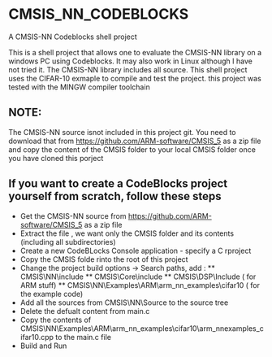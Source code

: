 # CMSIS_NN_CODEBLOCKS
A CMSIS-NN Codeblocks shell project 

This is a shell project that allows one to evaluate the CMSIS-NN library on a windows PC using Codeblocks. It may also work in Linux although I have not tried it.
The CMSIS-NN library includes all source.  This shell project uses the CIFAR-10 exmaple to compile and test the project.
this project was tested with the MINGW compiler toolchain

## NOTE:
The CMSIS-NN source isnot included in this project git.  You need to download that from https://github.com/ARM-software/CMSIS_5 as a zip file and copy the content of the CMSIS folder to your local CMSIS folder once you have cloned this porject

## If you want to create a CodeBlocks project yourself from scratch, follow these steps

* Get the CMSIS-NN source from https://github.com/ARM-software/CMSIS_5 as a zip file
* Extract the file , we want only the CMSIS folder and its contents (including all subdirectories)
* Create a new CodeBLocks Console application - specify a C rproject
* Copy the CMSIS folde rinto the root of this project
* Change the project build options -> Search paths, add :
** CMSIS\NN\include
** CMSIS\Core\include
** CMSIS\DSP\Include ( for ARM stuff)
** CMSIS\NN\Examples\ARM\arm_nn_examples\cifar10 ( for the example code)
* Add all the sources from CMSIS\NN\Source to the source tree
* Delete the defualt content from main.c
* Copy the contents of CMSIS\NN\Examples\ARM\arm_nn_examples\cifar10\arm_nnexamples_cifar10.cpp to the main.c file
* Build and Run

